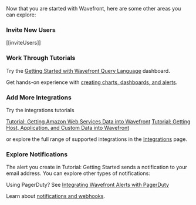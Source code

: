 Now that you are started with Wavefront, here are some other areas you can explore:

### Invite New Users

[[inviteUsers]]

### Work Through Tutorials

Try the [Getting Started with Wavefront Query Language](/dashboard/intro-to-ts-language) dashboard.

Get hands-on experience with [creating charts, dashboards, and alerts](https://community.wavefront.com/docs/DOC-1248).


### Add More Integrations

Try the integrations tutorials

[Tutorial: Getting Amazon Web Services Data into Wavefront](https://community.wavefront.com/docs/DOC-1280)
[Tutorial: Getting Host, Application, and Custom Data into Wavefront](https://community.wavefront.com/docs/DOC-1281)

or explore the full range of supported integrations in the [Integrations](https://community.wavefront.com/docs/DOC-1275) page.

### Explore Notifications

The alert you create in Tutorial: Getting Started sends a notification to your email address. You can explore other types of notifications:

Using PagerDuty? See [Integrating Wavefront Alerts with PagerDuty](https://community.wavefront.com/docs/DOC-1056)

Learn about [notifications and webhooks](https://community.wavefront.com/docs/DOC-1054). 